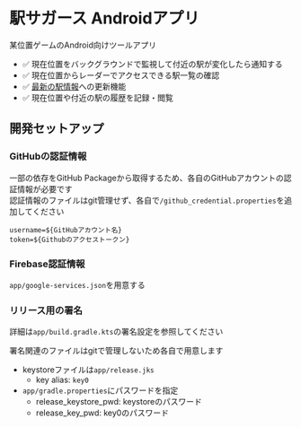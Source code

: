 # 駅サガース Androidアプリ

某位置ゲームのAndroid向けツールアプリ

- ✅ 現在位置をバックグラウンドで監視して付近の駅が変化したら通知する
- ✅ 現在位置からレーダーでアクセスできる駅一覧の確認
- ✅ [最新の駅情報](https://github.com/Seo-4d696b75/station_database)への更新機能
- ✅ 現在位置や付近の駅の履歴を記録・閲覧


## 開発セットアップ

### GitHubの認証情報

一部の依存をGitHub Packageから取得するため、各自のGitHubアカウントの認証情報が必要です  
認証情報のファイルはgit管理せず、各自で`/github_credential.properties`を追加してください

```properties
username=${GitHubアカウント名}
token=${Githubのアクセストークン}
```

### Firebase認証情報

`app/google-services.json`を用意する

### リリース用の署名

詳細は`app/build.gradle.kts`の署名設定を参照してください

署名関連のファイルはgitで管理しないため各自で用意します

- keystoreファイルは`app/release.jks`
    - key alias: `key0`
- `app/gradle.properties`にパスワードを指定
    - release_keystore_pwd: keystoreのパスワード
    - release_key_pwd: key0のパスワード
